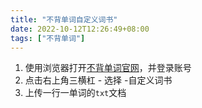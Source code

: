 ```yaml
---
title: "不背单词自定义词书"
date: 2022-10-12T12:26:49+08:00
tags: ["不背单词"]
---
```




1. 使用浏览器打开[不背单词官网](https://www.bbdc.cn/)，并登录账号
2. 点击右上角三横杠 - 选择 -自定义词书
3. 上传一行一单词的`txt`文档
